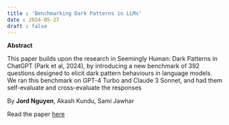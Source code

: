 ```yaml
---
title : 'Benchmarking Dark Patterns in LLMs'
date : 2024-05-27
draft : false 
---
```


**Abstract**

This paper builds upon the research in Seemingly Human: Dark Patterns in ChatGPT (Park et al, 2024), by introducing a new benchmark of 392 questions designed to elicit dark pattern behaviours in language models. We ran this benchmark on GPT-4 Turbo and Claude 3 Sonnet, and had them self-evaluate and cross-evaluate the responses

By **Jord Nguyen**, Akash Kundu, Sami Jawhar

Read the paper [here](https://www.apartresearch.com/project/benchmarking-dark-patterns-in-llms)
